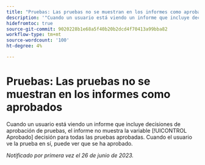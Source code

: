 ```yaml
---
title: "Pruebas: Las pruebas no se muestran en los informes como aprobados"
description: '"Cuando un usuario está viendo un informe que incluye decisiones de aprobación de pruebas, el informe no muestra la decisión aprobada para todas las pruebas aprobadas. Cuando el usuario ve la prueba en sí, puede ver que se ha aprobado".'
hidefromtoc: true
source-git-commit: 9020228b1e68a5f40b20b2dcd4f70413a99bba82
workflow-type: tm+mt
source-wordcount: '100'
ht-degree: 4%

---
```



# Pruebas: Las pruebas no se muestran en los informes como aprobados

Cuando un usuario está viendo un informe que incluye decisiones de aprobación de pruebas, el informe no muestra la variable [!UICONTROL Aprobado] decisión para todas las pruebas aprobadas. Cuando el usuario ve la prueba en sí, puede ver que se ha aprobado.

_Notificado por primera vez el 26 de junio de 2023._
